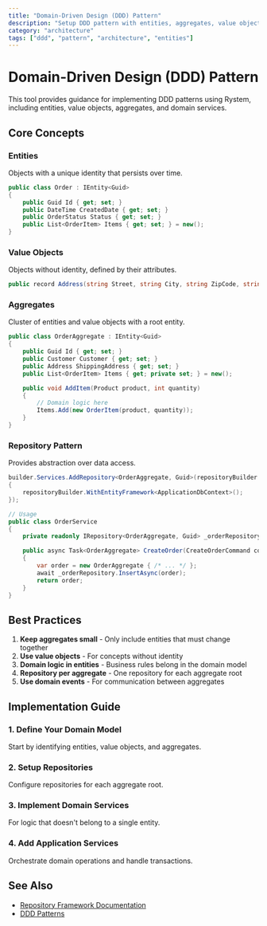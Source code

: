 ```yaml
---
title: "Domain-Driven Design (DDD) Pattern"
description: "Setup DDD pattern with entities, aggregates, value objects, and repositories using Rystem Framework"
category: "architecture"
tags: ["ddd", "pattern", "architecture", "entities"]
---
```


# Domain-Driven Design (DDD) Pattern

This tool provides guidance for implementing DDD patterns using Rystem, including entities, value objects, aggregates, and domain services.

## Core Concepts

### Entities
Objects with a unique identity that persists over time.

```csharp
public class Order : IEntity<Guid>
{
    public Guid Id { get; set; }
    public DateTime CreatedDate { get; set; }
    public OrderStatus Status { get; set; }
    public List<OrderItem> Items { get; set; } = new();
}
```

### Value Objects
Objects without identity, defined by their attributes.

```csharp
public record Address(string Street, string City, string ZipCode, string Country);
```

### Aggregates
Cluster of entities and value objects with a root entity.

```csharp
public class OrderAggregate : IEntity<Guid>
{
    public Guid Id { get; set; }
    public Customer Customer { get; set; }
    public Address ShippingAddress { get; set; }
    public List<OrderItem> Items { get; private set; } = new();

    public void AddItem(Product product, int quantity)
    {
        // Domain logic here
        Items.Add(new OrderItem(product, quantity));
    }
}
```

### Repository Pattern
Provides abstraction over data access.

```csharp
builder.Services.AddRepository<OrderAggregate, Guid>(repositoryBuilder =>
{
    repositoryBuilder.WithEntityFramework<ApplicationDbContext>();
});

// Usage
public class OrderService
{
    private readonly IRepository<OrderAggregate, Guid> _orderRepository;

    public async Task<OrderAggregate> CreateOrder(CreateOrderCommand command)
    {
        var order = new OrderAggregate { /* ... */ };
        await _orderRepository.InsertAsync(order);
        return order;
    }
}
```

## Best Practices

1. **Keep aggregates small** - Only include entities that must change together
2. **Use value objects** - For concepts without identity
3. **Domain logic in entities** - Business rules belong in the domain model
4. **Repository per aggregate** - One repository for each aggregate root
5. **Use domain events** - For communication between aggregates

## Implementation Guide

### 1. Define Your Domain Model
Start by identifying entities, value objects, and aggregates.

### 2. Setup Repositories
Configure repositories for each aggregate root.

### 3. Implement Domain Services
For logic that doesn't belong to a single entity.

### 4. Add Application Services
Orchestrate domain operations and handle transactions.

## See Also

- [Repository Framework Documentation](https://github.com/KeyserDSoze/Rystem/tree/master/src/Repository)
- [DDD Patterns](https://martinfowler.com/tags/domain%20driven%20design.html)
